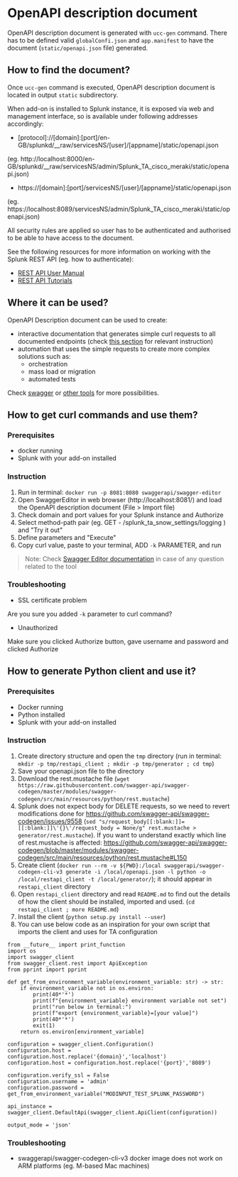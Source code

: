 # OpenAPI description document

OpenAPI description document is generated with `ucc-gen` command. 
There has to be defined valid `globalConfi.json` and `app.manifest` to have the document (`static/openapi.json` file) generated.

## How to find the document?

Once `ucc-gen` command is executed, OpenAPI description document is located in output `static` subdirectory.

When add-on is installed to Splunk instance, it is exposed via web and management interface, so is available under following addresses accordingly:

* \[protocol\]://\[domain\]:\[port\]/en-GB/splunkd/__raw/servicesNS/\[user\]/\[appname\]/static/openapi.json

(eg. http://localhost:8000/en-GB/splunkd/__raw/servicesNS/admin/Splunk_TA_cisco_meraki/static/openapi.json)

* https://\[domain\]:\[port\]/servicesNS/\[user\]/\[appname\]/static/openapi.json

(eg. https://localhost:8089/servicesNS/admin/Splunk_TA_cisco_meraki/static/openapi.json)

All security rules are applied so user has to be authenticated and authorised to be able to have access to the document.

See the following resources for more information on working with the Splunk REST API (eg. how to authenticate):

* [REST API User Manual](http://docs.splunk.com/Documentation/Splunk/9.0.3/RESTUM/RESTusing)
* [REST API Tutorials](http://docs.splunk.com/Documentation/Splunk/9.0.3/RESTTUT/RESTconfigurations)

## Where it can be used?

OpenAPI Description document can be used to create:

* interactive documentation that generates simple curl requests to all documented endpoints (check [this section](#how-to-get-curl-commands-and-use-them) for relevant instruction)
* automation that uses the simple requests to create more complex solutions such as:
    * orchestration
    * mass load or migration
    * automated tests

Check [swagger](https://swagger.io/) or [other tools](https://github.com/OAI/OpenAPI-Specification/blob/main/IMPLEMENTATIONS.md) for more possibilities.

## How to get curl commands and use them?

### Prerequisites

* docker running
* Splunk with your add-on installed

### Instruction

1. Run in terminal: `docker run -p 8081:8080 swaggerapi/swagger-editor`
2. Open SwaggerEditor in web browser (http://localhost:8081/) and load the OpenAPI description document (File > Import file)
3. Check domain and port values for your Splunk instance and Authorize
4. Select method-path pair (eg. GET - /splunk_ta_snow_settings/logging ) and "Try it out"
5. Define parameters and "Execute"
6. Copy curl value, paste to your terminal, ADD `-k` PARAMETER, and run

> Note: Check [Swagger Editor documentation](https://swagger.io/tools/swagger-editor/) in case of any question related to the tool

### Troubleshooting

* SSL certificate problem

Are you sure you added `-k` parameter to curl command?

* Unauthorized

Make sure you clicked Authorize button, gave username and password and clicked Authorize

## How to generate Python client and use it?

### Prerequisites

* Docker running
* Python installed
* Splunk with your add-on installed

### Instruction

1. Create directory structure and open the `tmp` directory (run in terminal: `mkdir -p tmp/restapi_client ; mkdir -p tmp/generator ; cd tmp`)
2. Save your openapi.json file to the directory
3. Download the rest.mustache file (`wget https://raw.githubusercontent.com/swagger-api/swagger-codegen/master/modules/swagger-codegen/src/main/resources/python/rest.mustache`)
4. Splunk does not expect body for DELETE requests, so we need to revert modifications done for https://github.com/swagger-api/swagger-codegen/issues/9558 (`sed "s/request_body[[:blank:]]=[[:blank:]]\'{}\'/request_body = None/g" rest.mustache > generator/rest.mustache`).
If you want to understand exactly which line of rest.mustache is affected: https://github.com/swagger-api/swagger-codegen/blob/master/modules/swagger-codegen/src/main/resources/python/rest.mustache#L150
5. Create client (`docker run --rm -v ${PWD}:/local swaggerapi/swagger-codegen-cli-v3 generate -i /local/openapi.json -l python -o /local/restapi_client -t /local/generator/`); it should appear in `restapi_client` directory
6. Open `restapi_client` directory and read `README.md` to find out the details of how the client should be installed, imported and used. (`cd restapi_client ; more README.md`)
7. Install the client (`python setup.py install --user`)
8. You can use below code as an inspiration for your own script that imports the client and uses for TA configuration
```
from __future__ import print_function
import os
import swagger_client
from swagger_client.rest import ApiException
from pprint import pprint

def get_from_environment_variable(environment_variable: str) -> str:
    if environment_variable not in os.environ:
        print(40*'*')
        print(f"{environment_variable} environment variable not set")
        print("run below in terminal:")
        print(f"export {environment_variable}=[your value]")
        print(40*'*')
        exit(1)
    return os.environ[environment_variable]

configuration = swagger_client.Configuration()
configuration.host = configuration.host.replace('{domain}','localhost')
configuration.host = configuration.host.replace('{port}','8089')

configuration.verify_ssl = False
configuration.username = 'admin'
configuration.password = get_from_environment_variable("MODINPUT_TEST_SPLUNK_PASSWORD")

api_instance = swagger_client.DefaultApi(swagger_client.ApiClient(configuration))

output_mode = 'json'
```

### Troubleshooting

* swaggerapi/swagger-codegen-cli-v3 docker image does not work on ARM platforms (eg. M-based Mac machines)
